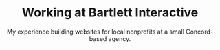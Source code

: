 ---
layout: project.njk
title: Working at Bartlett Interactive
subtitle: My experience building websites for local nonprofits at a small Concord-based agency.
tags: project
intro:
  summary: My experience building websites for local nonprofits at a small Concord-based agency.
  image: /assets/img/bartlett.jpg
  preview: /assets/img/bartlett.jpg
  alt: ""
---